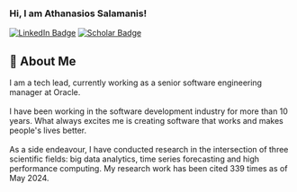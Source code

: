 ### Hi, I am Athanasios Salamanis!
[![LinkedIn Badge](https://img.shields.io/badge/-LinkedIn-c14438?style=plastic-square&logo=linkedin&logoColor=white&color=0077B5)](https://www.linkedin.com/in/athanasios-salamanis)
[![Scholar Badge](https://img.shields.io/badge/-Scholar-c14438?style=plastic-square&logo=google&logoColor=white&color=4285F4)](https://scholar.google.com/citations?user=f7hypjsAAAAJ](https://scholar.google.gr/citations?user=osI-EsIAAAAJ&hl=el&oi=ao))

## 🚀 About Me
I am a tech lead, currently working as a senior software engineering manager at Oracle.
\
\
I have been working in the software development industry for more than 10 years. What always excites me is creating software that works and makes people's lives better. 
\
\
As a side endeavour, I have conducted research in the intersection of three scientific fields: big data analytics, time series forecasting and high performance computing. My research work has been cited 339 times as of May 2024.
